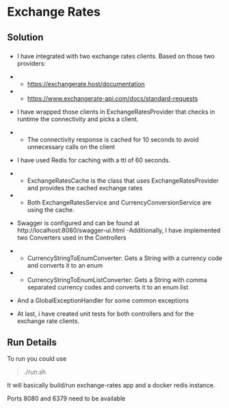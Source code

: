 # Exchange Rates


## Solution
### 
- I have integrated with two exchange rates clients. Based on those two providers:
- - https://exchangerate.host/documentation
- - https://www.exchangerate-api.com/docs/standard-requests
- I have wrapped those clients in ExchangeRatesProvider that checks in runtime the connectivity and 
  picks a client.
- - The connectivity response is cached for 10 seconds to avoid unnecessary calls on the client
- I have used Redis for caching with a ttl of 60 seconds.
- - ExchangeRatesCache is the class that uses ExchangeRatesProvider and provides the cached exchange rates
- - Both ExchangeRatesService and CurrencyConversionService are using the cache.

- Swagger is configured and can be found at http://localhost:8080/swagger-ui.html
-Additionally, I have implemented two Converters used in the Controllers
- - CurrencyStringToEnumConverter: Gets a String with a currency code and converts it to an enum
- - CurrencyStringToEnumListConverter: Gets a String with comma separated currency codes and converts it to an enum list
- And a GlobalExceptionHandler for some common exceptions
- At last, i have created unit tests for both controllers and for the exchange rate clients.


## Run Details
To run you could use 
> ./run.sh

It will basically build/run exchange-rates app and a docker redis instance.

Ports 8080 and 6379 need to be available

